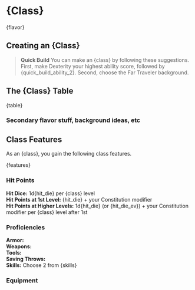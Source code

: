 # {Class}


{flavor}

## Creating an {Class}

> **Quick Build**
> You can make an {class} by following these suggestions.  First, make Dexterity your highest ability score, followed by {quick_build_ability_2}.  Second, choose the Far Traveler background.

## The {Class} Table

{table}


### Secondary flavor stuff, background ideas, etc


## Class Features

As an {class}, you gain the following class features.

{features}


### Hit Points

**Hit Dice:** 1d{hit_die} per {class} level<br/>
**Hit Points at 1st Level:** {hit_die} + your Constitution modifier<br/>
**Hit Points at Higher Levels:** 1d{hit_die} (or {hit_die_ev}) + your Constitution modifier per {class} level after 1st


### Proficiencies

**Armor:**<br/>
**Weapons:**<br/>
**Tools:**<br/>
**Saving Throws:**<br/>
**Skills:** Choose 2 from {skills}


### Equipment


